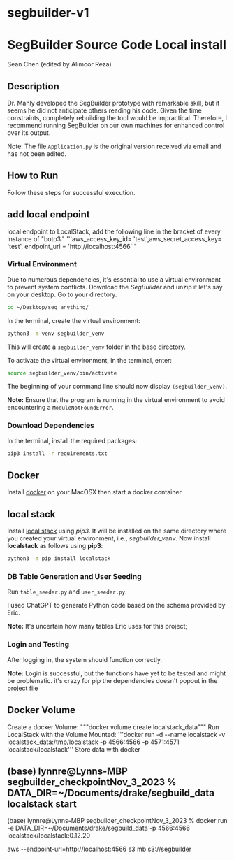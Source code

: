 # segbuilder-v1

# SegBuilder Source Code Local install
 Sean Chen (edited by Alimoor Reza)

## Description
Dr. Manly developed the SegBuilder prototype with remarkable skill, but it seems he did not anticipate others reading his code. Given the time constraints, completely rebuilding the tool would be impractical. Therefore, I recommend running SegBuilder on our own machines for enhanced control over its output. 

Note: The file `Application.py` is the original version received via email and has not been edited.

## How to Run
Follow these steps for successful execution.

## add local endpoint
local endpoint to LocalStack, add the following line in the bracket of every instance of "boto3."
        '''aws_access_key_id= 'test',aws_secret_access_key= 'test', endpoint_url = 'http://localhost:4566'''

### Virtual Environment
Due to numerous dependencies, it's essential to use a virtual environment to prevent system conflicts.
Download the _SegBuilder_ and unzip it let's say on your desktop. Go to your directory.
```bash
cd ~/Desktop/seg_anything/
```
In the terminal, create the virtual environment:
```bash
python3 -m venv segbuilder_venv
```
This will create a `segbuilder_venv` folder in the base directory.

To activate the virtual environment, in the terminal, enter:
```bash
source segbuilder_venv/bin/activate
```
The beginning of your command line should now display `(segbuilder_venv)`.

**Note:** Ensure that the program is running in the virtual environment to avoid encountering a `ModuleNotFoundError`.

### Download Dependencies

In the terminal, install the required packages:
```bash
pip3 install -r requirements.txt
```
## Docker
Install [docker](https://docs.docker.com/desktop/install/mac-install/) on your MacOSX then
start a docker container


## local stack
Install [local stack](https://github.com/localstack/localstack) using _pip3_. It will be installed on the same directory where you created your virtual environment, i.e., _segbuilder_venv_. Now install __localstack__ as follows using __pip3__:
```bash
python3 -m pip install localstack
```



### DB Table Generation and User Seeding
Run `table_seeder.py` and `user_seeder.py`.

I used ChatGPT to generate Python code based on the schema provided by Eric.

**Note:** It's uncertain how many tables Eric uses for this project;



### Login and Testing
After logging in, the system should function correctly.



**Note:** Login is successful, but the functions have yet to be tested and might be problematic.
it's crazy for pip the dependencies doesn't popout in the project file


## Docker Volume
Create a docker Volume:
        """docker volume create localstack_data"""
Run LocalStack with the Volume Mounted:
        '''docker run -d --name localstack -v localstack_data:/tmp/localstack -p 4566:4566 -p 4571:4571 localstack/localstack'''
Store data with docker 


## (base) lynnre@Lynns-MBP segbuilder_checkpointNov_3_2023 % DATA_DIR=~/Documents/drake/segbuild_data localstack start

(base) lynnre@Lynns-MBP segbuilder_checkpointNov_3_2023 % docker run -e DATA_DIR=~/Documents/drake/segbuild_data -p 4566:4566 localstack/localstack:0.12.20

 aws --endpoint-url=http://localhost:4566 s3 mb s3://segbuilder
